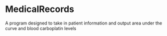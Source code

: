 # MedicalRecords

A program designed to take in patient information and output area under the curve and blood carboplatin levels
